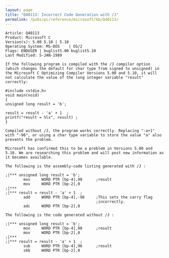 ```yaml
---
layout: page
title: "Q40113: Incorrect Code Generation with /J"
permalink: /pubs/pc/reference/microsoft/kb/Q40113/
---
```


	Article: Q40113
	Product: Microsoft C
	Version(s): 5.00 5.10 | 5.10
	Operating System: MS-DOS    | OS/2
	Flags: ENDUSER | buglist5.00 buglist5.10
	Last Modified: 5-JAN-1989
	
	If the following program is compiled with the /J compiler option
	(which changes the default for char type from signed to unsigned) in
	the Microsoft C Optimizing Compiler Versions 5.00 and 5.10, it will
	not calculate the value of the long integer variable "result"
	correctly:
	
	#include <stdio.h>
	void main(void)
	{
	unsigned long result = 'b';
	
	result = result - 'a' + 1  ;
	printf("result = %lx", result) ;
	}
	
	Compiled without /J, the program works correctly. Replacing "-a+1"
	with "-96", or using a char type variable to store the value "a" also
	prevents the problem.
	
	Microsoft has confirmed this to be a problem in Versions 5.00 and
	5.10. We are researching this problem and will post new information as
	it becomes available.
	
	The following is the assembly-code listing generated with /J :
	
	;|*** unsigned long result = 'b';
	        mov     WORD PTR [bp-4],98      ;result
	        mov     WORD PTR [bp-2],0
	;|***
	;|*** result = result - 'a' + 1  ;
	        add     WORD PTR [bp-4],-96     ;This sets the carry flag
	                                        ;incorrectly.
	        adc     WORD PTR [bp-2],0
	
	The following is the code generated without /J :
	
	;|*** unsigned long result = 'b';
	        mov     WORD PTR [bp-4],98      ;result
	        mov     WORD PTR [bp-2],0
	;|***
	;|*** result = result - 'a' + 1  ;
	        sub     WORD PTR [bp-4],96      ;result
	        sbb     WORD PTR [bp-2],0
